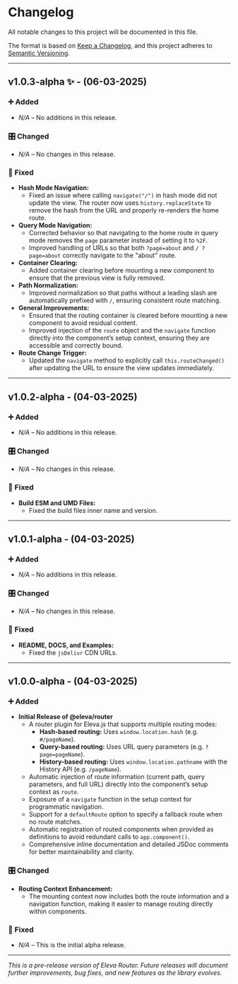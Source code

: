# Changelog

All notable changes to this project will be documented in this file.

The format is based on [Keep a Changelog](https://keepachangelog.com/en/1.0.0/), and this project adheres to [Semantic Versioning](https://semver.org/spec/v2.0.0.html).

---

## v1.0.3-alpha ✨ - (06-03-2025)

### ➕ Added

- _N/A_ – No additions in this release.

### 🎛️ Changed

- _N/A_ – No changes in this release.

### 🔧 Fixed

- **Hash Mode Navigation:**
  - Fixed an issue where calling `navigate("/")` in hash mode did not update the view. The router now uses `history.replaceState` to remove the hash from the URL and properly re-renders the home route.
- **Query Mode Navigation:**
  - Corrected behavior so that navigating to the home route in query mode removes the `page` parameter instead of setting it to `%2F`.
  - Improved handling of URLs so that both `?page=about` and `/ ?page=about` correctly navigate to the "about" route.
- **Container Clearing:**
  - Added container clearing before mounting a new component to ensure that the previous view is fully removed.
- **Path Normalization:**
  - Improved normalization so that paths without a leading slash are automatically prefixed with `/`, ensuring consistent route matching.
- **General Improvements:**
  - Ensured that the routing container is cleared before mounting a new component to avoid residual content.
  - Improved injection of the `route` object and the `navigate` function directly into the component’s setup context, ensuring they are accessible and correctly bound.
- **Route Change Trigger:**
  - Updated the `navigate` method to explicitly call `this.routeChanged()` after updating the URL to ensure the view updates immediately.

---

## v1.0.2-alpha - (04-03-2025)

### ➕ Added

- _N/A_ – No additions in this release.

### 🎛️ Changed

- _N/A_ – No changes in this release.

### 🔧 Fixed

- **Build ESM and UMD Files:**
  - Fixed the build files inner name and version.

---

## v1.0.1-alpha - (04-03-2025)

### ➕ Added

- _N/A_ – No additions in this release.

### 🎛️ Changed

- _N/A_ – No changes in this release.

### 🔧 Fixed

- **README, DOCS, and Examples:**
  - Fixed the `jsDelivr` CDN URLs.

---

## v1.0.0-alpha - (04-03-2025)

### ➕ Added

- **Initial Release of @eleva/router**
  - A router plugin for Eleva.js that supports multiple routing modes:
    - **Hash-based routing:** Uses `window.location.hash` (e.g. `#/pageName`).
    - **Query-based routing:** Uses URL query parameters (e.g. `?page=pageName`).
    - **History-based routing:** Uses `window.location.pathname` with the History API (e.g. `/pageName`).
  - Automatic injection of route information (current path, query parameters, and full URL) directly into the component’s setup context as `route`.
  - Exposure of a `navigate` function in the setup context for programmatic navigation.
  - Support for a `defaultRoute` option to specify a fallback route when no route matches.
  - Automatic registration of routed components when provided as definitions to avoid redundant calls to `app.component()`.
  - Comprehensive inline documentation and detailed JSDoc comments for better maintainability and clarity.

### 🎛️ Changed

- **Routing Context Enhancement:**
  - The mounting context now includes both the route information and a navigation function, making it easier to manage routing directly within components.

### 🔧 Fixed

- _N/A_ – This is the initial alpha release.

---

_This is a pre-release version of Eleva Router. Future releases will document further improvements, bug fixes, and new features as the library evolves._
